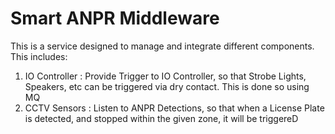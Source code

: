# Smart ANPR Middleware

This is a service designed to manage and integrate different components. This includes:

1. IO Controller : Provide Trigger to IO Controller, so that Strobe Lights, Speakers, etc can be triggered via dry contact. This is done so using MQ 
2. CCTV Sensors : Listen to ANPR Detections, so that when a License Plate is detected, and stopped within the given zone, it will be triggereD
